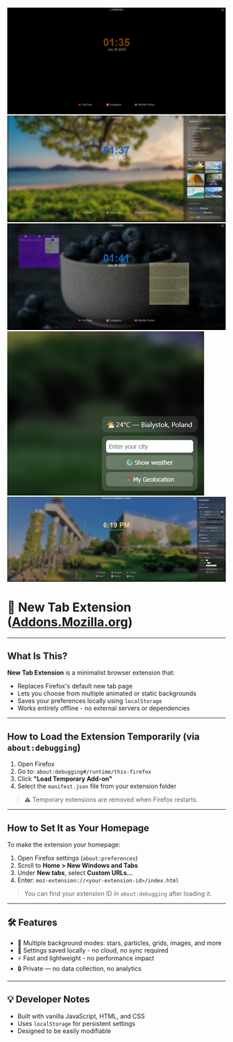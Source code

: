 ![Main page](Screenshots/Main_page.png "Main page")
![Sidebar, Main page with image from Pixabay](Screenshots/Sidebar,_Main_page_with_image_from_Pixabay.png "Sidebar, Main page with image from Pixabay")
![Sticky notes functionality](Screenshots/Sticky_notes_functionality.png "Sticky notes functionality")
![Weather widget](Screenshots/Weather_widget.png "Weather widget")
![Greeting, time and date format, sidebar](Screenshots/Greeting%2C_time_and_date_format%2C_sidebar.png "Greeting, time and date format, sidebar")

# 🌌 New Tab Extension ([Addons.Mozilla.org](https://addons.mozilla.org/en-US/firefox/addon/new_tab_extension/))

---

## What Is This?

**New Tab Extension** is a minimalist browser extension that:

- Replaces Firefox's default new tab page
- Lets you choose from multiple animated or static backgrounds
- Saves your preferences locally using `localStorage`
- Works entirely offline - no external servers or dependencies

---

## How to Load the Extension Temporarily (via `about:debugging`)

1. Open Firefox
2. Go to: `about:debugging#/runtime/this-firefox`
3. Click **"Load Temporary Add-on"**
4. Select the `manifest.json` file from your extension folder

> ⚠️ Temporary extensions are removed when Firefox restarts.

---

## How to Set It as Your Homepage

To make the extension your homepage:

1. Open Firefox settings (`about:preferences`)
2. Scroll to **Home > New Windows and Tabs**
3. Under **New tabs**, select **Custom URLs...**
4. Enter: `moz-extension://<your-extension-id>/index.html`

> You can find your extension ID in `about:debugging` after loading it.

---

## 🛠 Features

- 🎨 Multiple background modes: stars, particles, grids, images, and more
- 💾 Settings saved locally - no cloud, no sync required
- ⚡ Fast and lightweight - no performance impact
- 🔒 Private — no data collection, no analytics

---

## 💡 Developer Notes

- Built with vanilla JavaScript, HTML, and CSS
- Uses `localStorage` for persistent settings
- Designed to be easily modifiable
